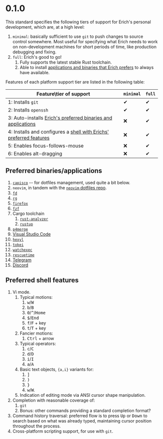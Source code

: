 # 0.1.0

This standard specifies the following tiers of support for Erich's personal
development, which are, at a high level:

1. `minimal`: basically sufficient to use `git` to push changes to source
	control somewhere. Most useful for specifying what Erich needs to work on
	non-development machines for short periods of time, like production
	debugging and fixing.
2. `full`: Erich's good to go!
	1. Fully supports the latest stable Rust toolchain.
	2. Able to install [applications and binaries that Erich
	    prefers][preferred-bins] to always have available.

Features of each platform support tier are listed in the following table:

| Feature\tier of support                                                                        | `minimal` | `full` |
| ---------------------------------------------------------------------------------------------- | --------- | ------ |
| 1: Installs `git`                                                                              | ✔         | ✔      |
| 2: Installs `openssh`                                                                          | ✔         | ✔      |
| 3: Auto-installs [Erich's preferred binaries and applications][preferred-bins]                 | ❌        | ✔      |
| 4: Installs and configures a [shell with Erichs' preferred features][preferred-shell-features] | ❌        | ✔      |
| 5: Enables focus-follows-mouse                                                                 | ❌        | ✔      |
| 6: Enables alt-dragging                                                                        | ❌        | ✔      |

[preferred-bins]: #preferred-binaries-applications
[preferred-shell-features]: #preferred-shell-features

## Preferred binaries/applications

1. [`capisco`](https://github.com/erichdongubler/capisco) -- for dotfiles
    management, used quite a bit below.
2. `neovim`, in tandem with the [`neovim` dotfiles
    repo](https://github.com/erichdongubler-dotfiles/neovim).
3. [`fd`](https://github.com/sharkdp/fd)
4. [`rg`](https://github.com/burntsushi/ripgrep)
5. [`firefox`](https://firefox.com)
6. [`fzf`](https://github.com/junegunn/fzf)
7. Cargo toolchain
	1. [`rust-analyzer`](https://rust-analyzer.github.io)
	2. [`rustup`](https://rustup.rs)
8. [`p4merge`](https://www.perforce.com/products/helix-core-apps/merge-diff-tool-p4merge)
9. [Visual Studio Code](https://code.visualstudio.com/)
10. [`hexyl`](https://github.com/sharkdp/hexyl)
11. [`tokei`](https://github.com/XAMPPRocky/tokei)
12. [`watchexec`](https://github.com/watchexec/watchexec)
13. [`rescuetime`](https://rescuetime.com)
14. [Telegram](https://telegram.org)
15. [Discord](https://discord.com)

## Preferred shell features

1. Vi mode.
	1. Typical motions:
		1. <kbd>w</kbd>/<kbd>W</kbd>
		2. <kbd>b</kbd>/<kbd>B</kbd>
		3. <kbd>0</kbd>/<kbd>^</kbd>/<kbd>Home</kbd> 
		4. <kbd>$</kbd>/<kbd>End</kbd>
		5. <kbd>f</kbd>/<kbd>F</kbd> + key
		6. <kbd>t</kbd>/<kbd>T</kbd> + key
	2. Fancier motions:
		1. <kbd>Ctrl</kbd> + arrow
	3. Typical operators:
		1. <kbd>c</kbd>/<kbd>C</kbd>
		2. <kbd>d</kbd>/<kbd>D</kbd>
		3. <kbd>i</kbd>/<kbd>I</kbd>
		4. <kbd>a</kbd>/<kbd>A</kbd>
	4. Basic text objects, `{a,i}` variants for:
		1. <kbd>]</kbd>
		2. <kbd>)</kbd>
		3. <kbd>}</kbd>
		4. <kbd>w</kbd>/<kbd>W</kbd>.
	5. Indication of editing mode via ANSI cursor shape manipulation.
2. Completion with reasonable coverage of:
	1. `git`
	2. Bonus: other commands providing a standard completion format?
3. Command history traversal: preferred flow is to press <kbd>Up</kbd> or
    <kbd>Down</kbd> to search based on what was already typed, maintaining
    cursor position throughout the process.
4. Cross-platform scripting support, for use with `git`.
